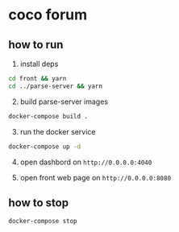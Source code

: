 # coco forum

## how to run

1. install deps

```bash
cd front && yarn
cd ../parse-server && yarn
```

2. build parse-server images

```bash
docker-compose build .
```


3. run the docker service

```bash
docker-compose up -d
```

4. open dashbord on `http://0.0.0.0:4040`

5. open front web page on `http://0.0.0.0:8080`


## how to stop

```bash
docker-compose stop
```
